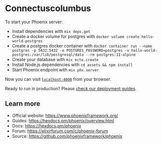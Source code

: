 # Connectuscolumbus

To start your Phoenix server:

  * Install dependencies with `mix deps.get`
  * Create a docker volume for postgres with `docker volume create hello-world-postgres`
  * Create a postgres docker container with `docker container run --name postgres -p 5432:5432 -e POSTGRES_PASSWORD=postgres -v hello-world-postgres:/var/lib/postgresql/data --rm postgres:11-alpine`
  * Create your database with `mix ecto.create`
  * Install Node.js dependencies with `cd assets && npm install`
  * Start Phoenix endpoint with `mix phx.server`


Now you can visit [`localhost:4000`](http://localhost:4000) from your browser.

Ready to run in production? Please [check our deployment guides](https://hexdocs.pm/phoenix/deployment.html).

## Learn more

  * Official website: https://www.phoenixframework.org/
  * Guides: https://hexdocs.pm/phoenix/overview.html
  * Docs: https://hexdocs.pm/phoenix
  * Forum: https://elixirforum.com/c/phoenix-forum
  * Source: https://github.com/phoenixframework/phoenix
